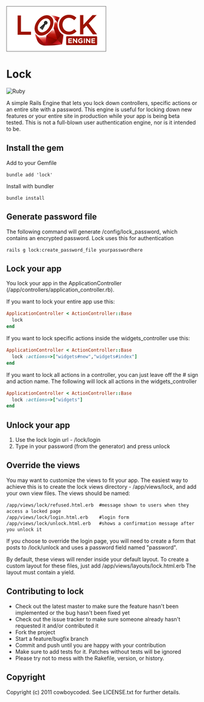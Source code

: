 ![Lock Logo](https://github.com/charlotte-ruby/lock/blob/master/logo.png?raw=true)

# Lock

![Ruby](https://github.com/charlotte-ruby/lock/workflows/ruby/badge.svg)

A simple Rails Engine that lets you lock down controllers, specific actions or an entire site with a password.  This engine is useful for locking down new features
or your entire site in production while your app is being beta tested.  This is not a full-blown user authentication engine, nor is it intended to be.

## Install the gem

Add to your Gemfile

```
bundle add 'lock'
```

Install with bundler

```
bundle install
```

## Generate password file

The following command will generate /config/lock_password, which contains an encrypted password.  Lock uses this for authentication

```
rails g lock:create_password_file yourpasswordhere
```

## Lock your app

You lock your app in the ApplicationController (/app/controllers/application_controller.rb).

If you want to lock your entire app use this:

```ruby
ApplicationController < ActionController::Base
  lock
end
```

If you want to lock specific actions inside the widgets_controller use this:


```ruby
ApplicationController < ActionController::Base
  lock :actions=>["widgets#new","widgets#index"]
end
```

If you want to lock all actions in a controller, you can just leave off the # sign and action name.  The following will lock all actions in the widgets_controller

```ruby
ApplicationController < ActionController::Base
  lock :actions=>["widgets"]
end
```

## Unlock your app

1. Use the lock login url - /lock/login
2. Type in your password (from the generator) and press unlock

## Override the views

You may want to customize the views to fit your app.  The easiest way to achieve this is to create the lock views directory - /app/views/lock, and
add your own view files.  The views should be named:

```
/app/views/lock/refused.html.erb  #message shown to users when they access a locked page
/app/views/lock/login.html.erb    #login form
/app/views/lock/unlock.html.erb   #shows a confirmation message after you unlock it
```

If you choose to override the login page, you will need to create a form that posts to /lock/unlock and uses a password field
named "password".

By default, these views will render inside your default layout.  To create a custom layout for these files, just add /app/views/layouts/lock.html.erb
The layout must contain a yield.

## Contributing to lock

* Check out the latest master to make sure the feature hasn't been implemented or the bug hasn't been fixed yet
* Check out the issue tracker to make sure someone already hasn't requested it and/or contributed it
* Fork the project
* Start a feature/bugfix branch
* Commit and push until you are happy with your contribution
* Make sure to add tests for it. Patches without tests will be ignored
* Please try not to mess with the Rakefile, version, or history.

Copyright
---------

Copyright (c) 2011 cowboycoded. See LICENSE.txt for
further details.

